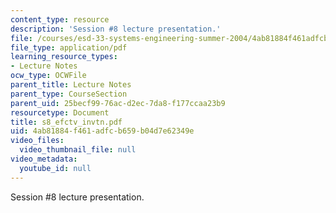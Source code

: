 ```yaml
---
content_type: resource
description: 'Session #8 lecture presentation.'
file: /courses/esd-33-systems-engineering-summer-2004/4ab81884f461adfcb659b04d7e62349e_s8_efctv_invtn.pdf
file_type: application/pdf
learning_resource_types:
- Lecture Notes
ocw_type: OCWFile
parent_title: Lecture Notes
parent_type: CourseSection
parent_uid: 25becf99-76ac-d2ec-7da8-f177ccaa23b9
resourcetype: Document
title: s8_efctv_invtn.pdf
uid: 4ab81884-f461-adfc-b659-b04d7e62349e
video_files:
  video_thumbnail_file: null
video_metadata:
  youtube_id: null
---
```

Session #8 lecture presentation.

